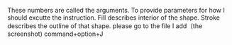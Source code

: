 These numbers are called the arguments. To provide parameters for how I should excutte the instruction.
Fill describes interior of the shape. Stroke describes the outline of that shape.
please go to the file I add（the screenshot)
command+option+J
